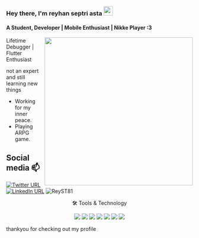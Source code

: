 
### Hey there, I'm  reyhan septri asta <img src="https://media.giphy.com/media/hvRJCLFzcasrR4ia7z/giphy.gif" height="25px" width="25px">


#### A Student, Developer | Mobile Enthusiast | Nikke Player :3

<img display="float" align="right" width="400" src="https://www.prydwen.gg/static/7ce68d265b64365a600be6766964d672/13677/modernia_full.png">

Lifetime Debugger | Flutter Enthusiast


not an expert and still learning new things

- Working for my inner peace.
- Playing ARPG game.

## Social media :mailbox:

[![Twitter URL](https://img.shields.io/badge/Instagram-1877F2?style=for-the-badge&logo=instagram&logoColor=white)](https://www.instagram.com/reyhansep3asta/)
[![LinkedIn URL](https://img.shields.io/badge/LinkedIn-0077B5?style=for-the-badge&logo=linkedin&logoColor=white)](http://www.linkedin.com/in/reyhan-septri-asta)
<img src="https://komarev.com/ghpvc/?username=ReyST81&label=Profile%20views&color=0e75b6&style=flat" alt="ReyST81" />

<div align="center">
<p align="center">🛠 Tools & Technology</p>

<img src="https://img.shields.io/badge/Flutter-02569B?style=for-the-badge&logo=flutter&logoColor=white" />
<img src="https://img.shields.io/badge/Dart-0175C2?style=for-the-badge&logo=dart&logoColor=white" />
<img src="https://img.shields.io/badge/Python-FFD43B?style=for-the-badge&logo=python&logoColor=darkgreen" />
<img src="https://img.shields.io/badge/firebase-ffca28?style=for-the-badge&logo=firebase&logoColor=black" />
<img src="https://img.shields.io/badge/Git-F05032?style=for-the-badge&logo=git&logoColor=white" />
<img src="https://img.shields.io/badge/Figma-1E1E1E?style=for-the-badge&logo=Figma&logoColor=white" />
<img src="https://img.shields.io/badge/JavaScript-F7DF1E?style=for-the-badge&logo=javascript&logoColor=black">

</div>



thankyou for checking out my profile
